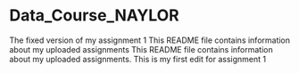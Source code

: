 # Data_Course_NAYLOR
The fixed version of my assignment 1
This README file contains information about my uploaded assignments
This README file contains information about my uploaded assignments. This is my first edit for assignment 1
